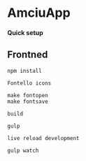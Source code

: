# AmciuApp

#### Quick setup

## Frontned
```
npm install
```

`Fontello icons`
```
make fontopen
make fontsave
```

`build`
```
gulp
```

`live reload development`
```
gulp watch
```
